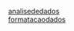  
<a href='https://gabrielryanft.github.io/learning/cursoemvideo/python/exerciciospython/aula22 funcoes locais/ex111/uteis/analisededados/' target='_blank' rel='next'>analisededados</a><br/>
<a href='https://gabrielryanft.github.io/learning/cursoemvideo/python/exerciciospython/aula22 funcoes locais/ex111/uteis/formatacaodados/' target='_blank' rel='next'>formatacaodados</a><br/>
